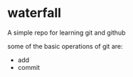 # waterfall
A simple repo for learning git and github

some of the basic operations of git are:
- add
- commit
